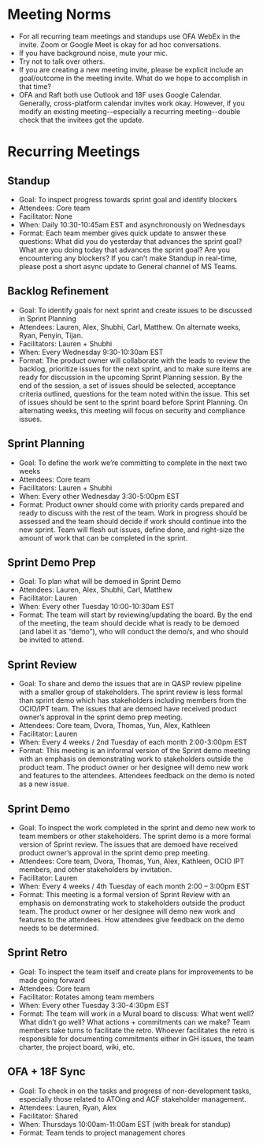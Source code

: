 # Meeting Norms 

- For all recurring team meetings and standups use OFA WebEx in the invite. Zoom or Google Meet is okay for ad hoc conversations. 
- If you have background noise, mute your mic. 
- Try not to talk over others.  
- If you are creating a new meeting invite, please be explicit include an goal/outcome in the meeting invite. What do we hope to accomplish in that time? 
- OFA and Raft both use Outlook and 18F uses Google Calendar. Generally, cross-platform calendar invites work okay. However, if you modify an existing meeting--especially a recurring meeting--double check that the invitees got the update. 


# Recurring Meetings 

## Standup 
- Goal: To inspect progress towards sprint goal and identify blockers
- Attendees: Core team 
- Facilitator: None 
- When: Daily 10:30-10:45am EST and asynchronously on Wednesdays
- Format: Each team member gives quick update to answer these questions: What did you do yesterday that advances the sprint goal? What are you doing today that advances the sprint goal? Are you encountering any blockers? If you can’t make Standup in real-time, please post a short async update to General channel of MS Teams.  

## Backlog Refinement 
- Goal: To identify goals for next sprint and create issues to be discussed in Sprint Planning 
- Attendees: Lauren, Alex, Shubhi, Carl, Matthew. On alternate weeks, Ryan, Penyin, Tijan.
- Facilitators: Lauren + Shubhi
- When: Every Wednesday 9:30-10:30am EST 
- Format: The product owner will collaborate with the leads to review the backlog, prioritize issues for the next sprint, and to make sure items are ready for discussion in the upcoming Sprint Planning session. By the end of the session, a set of issues should be selected, acceptance criteria outlined, questions for the team noted within the issue. This set of issues should be sent to the sprint board before Sprint Planning. On alternating weeks, this meeting will focus on security and compliance issues.  
 
## Sprint Planning 
- Goal: To define the work we’re committing to complete in the next two weeks 
- Attendees: Core team 
- Facilitators: Lauren + Shubhi
- When: Every other Wednesday 3:30-5:00pm EST 
- Format: Product owner should come with priority cards prepared and ready to discuss with the rest of the team. Work in progress should be assessed and the team should decide if work should continue into the new sprint. Team will flesh out issues, define done, and right-size the amount of work that can be completed in the sprint.  

## Sprint Demo Prep  
- Goal: To plan what will be demoed in Sprint Demo 
- Attendees: Lauren, Alex, Shubhi, Carl, Matthew 
- Facilitator: Lauren 
- When:  Every other Tuesday 10:00-10:30am EST 
- Format: The team will start by reviewing/updating the board. By the end of the meeting, the team should decide what is ready to be demoed (and label it as “demo”), who will conduct the demo/s, and who should be invited to attend.  

## Sprint Review 
- Goal: To share and demo the issues that are in QASP review pipeline with a smaller group of stakeholders. The sprint review is less formal than sprint demo which has stakeholders including members from the OCIO/IPT team. The issues that are demoed have received product owner’s approval in the sprint demo prep meeting.  
- Attendees: Core team, Dvora, Thomas, Yun, Alex, Kathleen 
- Facilitator: Lauren 
- When: Every 4 weeks / 2nd Tuesday of each month 2:00-3:00pm EST 
- Format: This meeting is an informal version of the Sprint demo meeting with an emphasis on demonstrating work to stakeholders outside the product team. The product owner or her designee will demo new work and features to the attendees. Attendees feedback on the demo is noted as a new issue. 

## Sprint Demo 
- Goal: To inspect the work completed in the sprint and demo new work to team members or other stakeholders. The sprint demo is a more formal version of Sprint review. The issues that are demoed have received product owner’s approval in the sprint demo prep meeting.  
- Attendees: Core team, Dvora, Thomas, Yun, Alex, Kathleen, OCIO IPT members, and other stakeholders by invitation.  
- Facilitator: Lauren 
- When: Every 4 weeks / 4th Tuesday of each month 2:00 – 3:00pm EST 
- Format: This meeting is a formal version of Sprint Review with an emphasis on demonstrating work to stakeholders outside the product team. The product owner or her designee will demo new work and features to the attendees. How attendees give feedback on the demo needs to be determined. 
 
## Sprint Retro 
- Goal: To inspect the team itself and create plans for improvements to be made going forward 
- Attendees: Core team  
- Facilitator: Rotates among team members 
- When: Every other Tuesday 3:30-4:30pm EST 
- Format: The team will work in a Mural board to discuss: What went well? What didn’t go well? What actions + commitments can we make? Team members take turns to facilitate the retro. Whoever facilitates the retro is responsible for documenting commitments either in GH issues, the team charter, the project board, wiki, etc.  
## OFA + 18F Sync
- Goal: To check in on the tasks and progress of non-development tasks, especially those related to ATOing and ACF stakeholder management. 
- Attendees: Lauren, Ryan, Alex  
- Facilitator: Shared
- When: Thursdays 10:00am-11:00am EST (with break for standup) 
- Format: Team tends to project management chores  
